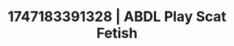---
categories:
- Ass worship
- Audio stimulation
- Erotic photography
- Erotic tension
- Dirty mind games
image: /assets/images/1747183391328.jpg
layout: post
seo:
  description: Featured content with exclusive ABDL Play, Scat Fetish. HD images available.
  keywords: ABDL Play, Scat Fetish
  og_image: /assets/images/1747183391328.jpg
  schema_type: VisualArtwork
tags:
- ABDL Play
- '#1747183391328'
- Scat Fetish
title: 1747183391328 | ABDL Play Scat Fetish
---
